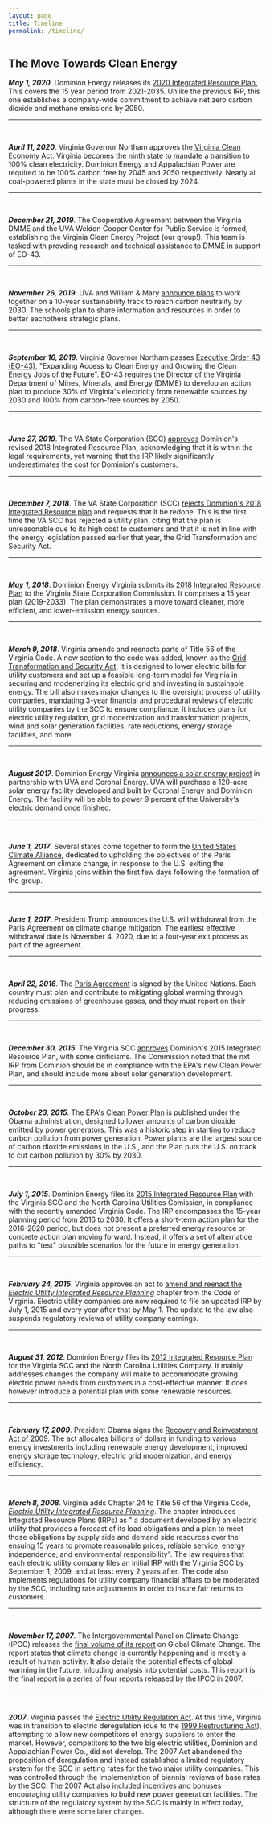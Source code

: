 ```yaml
---
layout: page
title: Timeline
permalink: /timeline/
---
```

## The Move Towards Clean Energy



_**May 1, 2020**_. Dominion Energy releases its [2020 Integrated Resource Plan.](https://www.dominionenergy.com/library/domcom/media/about-us/making-energy/2020-va-integrated-resource-plan.pdf?modified=20200501191108) This covers the 15 year period from 2021-2035\. Unlike the previous IRP, this one establishes a company-wide commitment to achieve net zero carbon dioxide and methane emissions by 2050.

* * *
<br/>

_**April 11, 2020**_. Virginia Governor Northam approves the [Virginia Clean Economy Act](https://lis.virginia.gov/cgi-bin/legp604.exe?201+sum+HB1526). Virginia becomes the ninth state to mandate a transition to 100% clean electricity. Dominion Energy and Appalachian Power are required to be 100% carbon free by 2045 and 2050 respectively. Nearly all coal-powered plants in the state must be closed by 2024\.

* * *
<br/>

_**December 21, 2019**_. The Cooperative Agreement between the Virginia DMME and the UVA Weldon Cooper Center for Public Service is formed, establishing the Virginia Clean Energy Project (our group!). This team is tasked with provding research and technical assistance to DMME in support of EO-43\.

* * *
<br/>

_**November 26, 2019**_. UVA and William & Mary [announce plans](https://news.virginia.edu/content/uva-wm-partner-10-year-goal-achieving-carbon-neutrality) to work together on a 10-year sustainability track to reach carbon neutrality by 2030\. The schools plan to share information and resources in order to better eachothers strategic plans.

* * *
<br/>

_**September 16, 2019**_. Virginia Governor Northam passes [Executive Order 43 (EO-43)](https://www.governor.virginia.gov/media/governorvirginiagov/executive-actions/EO-43-Expanding-Access-to-Clean-Energy-and-Growing-the-Clean-Energy-Jobs-of-the-Future.pdf), "Expanding Access to Clean Energy and Growing the Clean Energy Jobs of the Future". EO-43 requires the Director of the Virginia Department of Mines, Minerals, and Energy (DMME) to develop an action plan to produce 30% of Virginia's electricity from renewable sources by 2030 and 100% from carbon-free sources by 2050.

* * *
<br/>

_**June 27, 2019**_. The VA State Corporation (SCC) [approves](https://www.scc.virginia.gov/newsreleases/release/SCC-APPROVES-DOMINION-ENERGY-VIRGINIA-REVISED-IRP;) Dominion's revised 2018 Integrated Resource Plan, acknowledging that it is within the legal requirements, yet warning that the IRP likely significantly underestimates the cost for Dominion's customers.

* * *
<br/>

_**December 7, 2018**_. The VA State Corporation (SCC) [rejects Dominion's 2018 Integrated Resource plan](https://scc.virginia.gov/docketsearch/DOCS/4d5g01!.PDF) and requests that it be redone. This is the first time the VA SCC has rejected a utility plan, citing that the plan is unreasonable due to its high cost to customers and that it is not in line with the energy legislation passed earlier that year, the Grid Transformation and Security Act.

* * *
<br/>

_**May 1, 2018**_. Dominion Energy Virginia submits its [2018 Integrated Resource Plan](https://www.dominionenergy.com/library/domcom/media/about-us/making-energy/2018-irp.pdf) to the Virginia State Corporation Commission. It comprises a 15 year plan (2019-2033). The plan demonstrates a move toward cleaner, more efficient, and lower-emission energy sources.

* * *
<br/>

_**March 9, 2018**_. Virginia amends and reenacts parts of Title 56 of the Virginia Code. A new section to the code was added, known as the [Grid Transformation and Security Act](https://lis.virginia.gov/cgi-bin/legp604.exe?181+ful+CHAP0296&181+ful+CHAP0296). It is designed to lower electric bills for utility customers and set up a feasible long-term model for Virginia in securing and modenerizing its electric grid and investing in sustainable energy. The bill also makes major changes to the oversight process of utility companies, mandating 3-year financial and procedural reviews of electric utility companies by the SCC to ensure compliance. It includes plans for electric utility regulation, grid modernization and transformation projects, wind and solar generation facilities, rate reductions, energy storage facilities, and more.

* * *
<br/>

_**August 2017**_. Dominion Energy Virginia [announces a solar energy project](https://www.eei.org/future/Pages/story.aspx?sid=94_Dominion%20Energy%20Announces%20Solar%20Energy%20Project%20With%20UVA) in partnership with UVA and Coronal Energy. UVA will purchase a 120-acre solar energy facility developed and built by Coronal Energy and Dominion Energy. The facility will be able to power 9 percent of the University's electric demand once finished.

* * *
<br/>

_**June 1, 2017**_. Several states come together to form the [United States Climate Alliance](http://www.usclimatealliance.org/), dedicated to upholding the objectives of the Paris Agreement on climate change, in response to the U.S. exiting the agreement. Virginia joins within the first few days following the formation of the group.

* * *
<br/>

_**June 1, 2017**_. President Trump announces the U.S. will withdrawal from the Paris Agreement on climate change mitigation. The earliest effective withdrawal date is November 4, 2020, due to a four-year exit process as part of the agreement.

* * *
<br/>

_**April 22, 2016**_. The [Paris Agreement](https://unfccc.int/files/meetings/paris_nov_2015/application/pdf/paris_agreement_english_.pdf) is signed by the United Nations. Each country must plan and contribute to mitigating global warming through reducing emissions of greenhouse gases, and they must report on their progress.

* * *
<br/>

_**December 30, 2015**_. The Virginia SCC [approves](https://www.transmissionhub.com/articles/2015/12/virginia-scc-wants-more-resource-planning-from-dominion-in-areas-like-nuclear-solar.html) Dominion's 2015 Integrated Resource Plan, with some ciriticisms. The Commission noted that the nxt IRP from Dominion should be in compliance with the EPA's new Clean Power Plan, and should include more about solar generation development.

* * *
<br/>

_**October 23, 2015**_. The EPA's [Clean Power Plan](https://archive.epa.gov/epa/cleanpowerplan/fact-sheet-overview-clean-power-plan.html) is published under the Obama administration, designed to lower amounts of carbon dioxide emitted by power generators. This was a historic step in starting to reduce carbon pollution from power generation. Power plants are the largest source of carbon dioxide emissions in the U.S., and the Plan puts the U.S. on track to cut carbon pollution by 30% by 2030\.

* * *
<br/>

_**July 1, 2015**_. Dominion Energy files its [2015 Integrated Resource Plan](https://www.baconsrebellion.com/archive/pdfs/2015/07/Dominion_IRP_2015.pdf) with the Virginia SCC and the North Carolina Utilities Comission, in compliance with the recently amended Virginia Code. The IRP encompasses the 15-year planning period from 2016 to 2030\. It offers a short-term action plan for the 2016-2020 period, but does not present a preferred energy resource or concrete action plan moving forward. Instead, it offers a set of alternatice paths to "test" plausible scenarios for the future in energy generation.

* * *
<br/>

_**February 24, 2015**_. Virginia approves an act to [amend and reenact the _Electric Utility Integrated Resource Planning_](https://lis.virginia.gov/cgi-bin/legp604.exe?081+ful+CHAP0476&081+ful+CHAP0476) chapter from the Code of Virginia. Electric utility companies are now required to file an updated IRP by July 1, 2015 and every year after that by May 1\. The update to the law also suspends regulatory reviews of utility company earnings.

* * *
<br/>

_**August 31, 2012**_. Dominion Energy files its [2012 Integrated Resource Plan](https://www.transmissionhub.com/wp-content/uploads/2018/12/Dominion-2012-IRP-1.pdf) for the Virginia SCC and the North Carolina Utilities Company. It mainly addresses changes the company will make to accommodate growing electric power needs from customers in a cost-effective manner. It does however introduce a potential plan with some renewable resources.

* * *
<br/>

_**February 17, 2009**_. President Obama signs the [Recovery and Reinvestment Act of 2009](https://www.congress.gov/bill/111th-congress/house-bill/1/textAmerican). The act allocates billions of dollars in funding to various energy investments including renewable energy development, improved energy storage technology, electric grid modernization, and energy efficiency.

* * *
<br/>

_**March 8, 2008**_. Virginia adds Chapter 24 to Title 56 of the Virginia Code, [_Electric Utility Integrated Resource Planning_](https://lis.virginia.gov/cgi-bin/legp604.exe?081+ful+CHAP0476&081+ful+CHAP0476). The chapter introduces Integrated Resource Plans (IRPs) as " a document developed by an electric utility that provides a forecast of its load obligations and a plan to meet those obligations by supply side and demand side resources over the ensuing 15 years to promote reasonable prices, reliable service, energy independence, and environmental responsibility". The law requires that each electric utility company files an initial IRP with the Virginia SCC by September 1, 2009, and at least every 2 years after. The code also implements regulations for utility company financial affiars to be moderated by the SCC, including rate adjustments in order to insure fair returns to customers.

* * *
<br/>

_**November 17, 2007**_. The Intergovernmental Panel on Climate Change (IPCC) releases the [final volume of its report](https://www.ipcc.ch/report/ar4/syr/) on Global Climate Change. The report states that climate change is currently happening and is mostly a result of human activity. It also details the potential effects of global warming in the future, inlcuding analysis into potential costs. This report is the final report in a series of four reports released by the IPCC in 2007\.

* * *
<br/>

_**2007**_. Virginia passes the [Electric Utility Regulation Act](https://law.lis.virginia.gov/vacodepopularnames/virginia-electric-utility-regulation-act/). At this time, Virginia was in transition to electric deregulation (due to the [1999 Restructuring Act](https://lis.virginia.gov/cgi-bin/legp604.exe?991+sum+SB1269)), attempting to allow new competitors of energy suppliers to enter the market. However, competitors to the two big electric utilities, Dominion and Appalachian Power Co., did not develop. The 2007 Act abandoned the proposition of deregulation and instead established a limited regulatory system for the SCC in setting rates for the two major utility companies. This was controlled through the implementation of biennial reviews of base rates by the SCC. The 2007 Act also included incentives and bonuses encouraging utility companies to build new power generation facilities. The structure of the regulatory system by the SCC is mainly in effect today, although there were some later changes.
